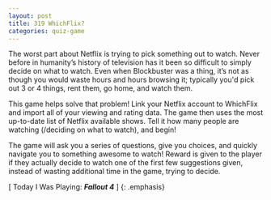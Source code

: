 ```yaml
---
layout: post
title: 319 WhichFlix?
categories: quiz-game
---
```

The worst part about Netflix is trying to pick something out to watch.  Never before in humanity’s history of television has it been so difficult to simply decide on what to watch.  Even when Blockbuster was a thing, it’s not as though you would waste hours and hours browsing it; typically you'd pick out 3 or 4 things, rent them, go home, and watch them.

This game helps solve that problem!  Link your Netflix account to WhichFlix and import all of your viewing and rating data.  The game then uses the most up-to-date list of Netflix available shows.  Tell it how many people are watching (/deciding on what to watch), and begin!

The game will ask you a series of questions, give you choices, and quickly navigate you to something awesome to watch!  Reward is given to the player if they actually decide to watch one of the first few suggestions given, instead of wasting additional time in the game, trying to decide.

[ Today I Was Playing: ***Fallout 4*** ]
{: .emphasis}